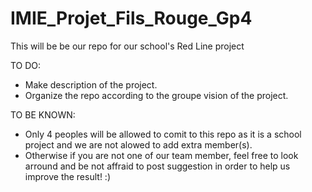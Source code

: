 # IMIE_Projet_Fils_Rouge_Gp4

This will be be our repo for our school's Red Line project

TO DO:
- Make description of the project.
- Organize the repo according to the groupe vision of the project.




TO BE KNOWN:
- Only 4 peoples will be allowed to comit to this repo as it is a school project and we are not alowed to add extra member(s).
- Otherwise if you are not one of our team member, feel free to look arround and be not affraid to post suggestion in order to help us improve the result! :)
